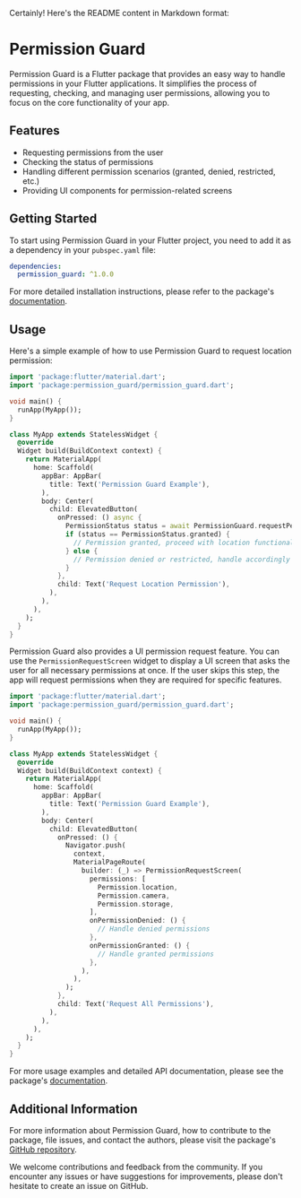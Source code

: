 Certainly! Here's the README content in Markdown format:

# Permission Guard

Permission Guard is a Flutter package that provides an easy way to handle permissions in your Flutter applications. It simplifies the process of requesting, checking, and managing user permissions, allowing you to focus on the core functionality of your app.

## Features

- Requesting permissions from the user
- Checking the status of permissions
- Handling different permission scenarios (granted, denied, restricted, etc.)
- Providing UI components for permission-related screens

## Getting Started

To start using Permission Guard in your Flutter project, you need to add it as a dependency in your `pubspec.yaml` file:

```yaml
dependencies:
  permission_guard: ^1.0.0
```

For more detailed installation instructions, please refer to the package's [documentation](https://example.com).

## Usage

Here's a simple example of how to use Permission Guard to request location permission:

```dart
import 'package:flutter/material.dart';
import 'package:permission_guard/permission_guard.dart';

void main() {
  runApp(MyApp());
}

class MyApp extends StatelessWidget {
  @override
  Widget build(BuildContext context) {
    return MaterialApp(
      home: Scaffold(
        appBar: AppBar(
          title: Text('Permission Guard Example'),
        ),
        body: Center(
          child: ElevatedButton(
            onPressed: () async {
              PermissionStatus status = await PermissionGuard.requestPermission(Permission.location);
              if (status == PermissionStatus.granted) {
                // Permission granted, proceed with location functionality
              } else {
                // Permission denied or restricted, handle accordingly
              }
            },
            child: Text('Request Location Permission'),
          ),
        ),
      ),
    );
  }
}
```

Permission Guard also provides a UI permission request feature. You can use the `PermissionRequestScreen` widget to display a UI screen that asks the user for all necessary permissions at once. If the user skips this step, the app will request permissions when they are required for specific features.

```dart
import 'package:flutter/material.dart';
import 'package:permission_guard/permission_guard.dart';

void main() {
  runApp(MyApp());
}

class MyApp extends StatelessWidget {
  @override
  Widget build(BuildContext context) {
    return MaterialApp(
      home: Scaffold(
        appBar: AppBar(
          title: Text('Permission Guard Example'),
        ),
        body: Center(
          child: ElevatedButton(
            onPressed: () {
              Navigator.push(
                context,
                MaterialPageRoute(
                  builder: (_) => PermissionRequestScreen(
                    permissions: [
                      Permission.location,
                      Permission.camera,
                      Permission.storage,
                    ],
                    onPermissionDenied: () {
                      // Handle denied permissions
                    },
                    onPermissionGranted: () {
                      // Handle granted permissions
                    },
                  ),
                ),
              );
            },
            child: Text('Request All Permissions'),
          ),
        ),
      ),
    );
  }
}
```

For more usage examples and detailed API documentation, please see the package's [documentation](https://example.com).

## Additional Information

For more information about Permission Guard, how to contribute to the package, file issues, and contact the authors, please visit the package's [GitHub repository](https://github.com/your-username/permission_guard).

We welcome contributions and feedback from the community. If you encounter any issues or have suggestions for improvements, please don't hesitate to create an issue on GitHub.
